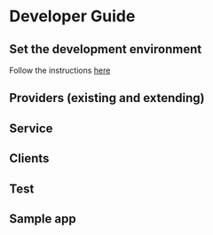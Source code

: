 # Developer Guide


## Set the development environment

Follow the instructions [here](devenvironment.md)

## Providers (existing and extending)
## Service
## Clients
## Test 
## Sample app


